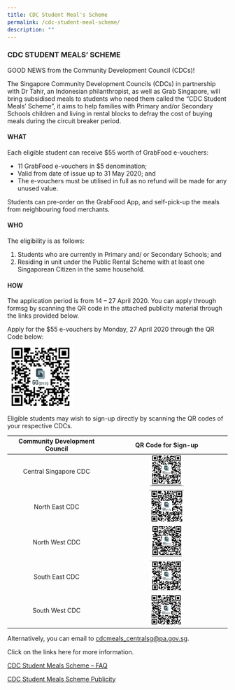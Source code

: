 ```yaml
---
title: CDC Student Meal's Scheme
permalink: /cdc-student-meal-scheme/
description: ""
---
```

### CDC STUDENT MEALS’ SCHEME

GOOD NEWS from the Community Development Council (CDCs)!

The Singapore Community Development Councils (CDCs) in partnership with Dr Tahir, an Indonesian philanthropist, as well as Grab Singapore, will bring subsidised meals to students who need them called the “CDC Student Meals’ Scheme”, it aims to help families with Primary and/or Secondary Schools children and living in rental blocks to defray the cost of buying meals during the circuit breaker period.

#### WHAT

Each eligible student can receive $55 worth of GrabFood e-vouchers:

*   11 GrabFood e-vouchers in $5 denomination;
*   Valid from date of issue up to 31 May 2020; and
*   The e-vouchers must be utilised in full as no refund will be made for any unused value.

Students can pre-order on the GrabFood App, and self-pick-up the meals from neighbouring food merchants.

#### WHO

The eligibility is as follows:

1.  Students who are currently in Primary and/ or Secondary Schools; and
2.  Residing in unit under the Public Rental Scheme with at least one Singaporean Citizen in the same household.

#### HOW

The application period is from 14 – 27 April 2020. You can apply through formsg by scanning the QR code in the attached publicity material through the links provided below.

Apply for the $55 e-vouchers by Monday, 27 April 2020 through the QR Code below:

<img src="/images/qr1.png" style="width:30%">

Eligible students may wish to sign-up directly by scanning the QR codes of your respective CDCs.

| Community Development Council | QR Code for Sign-up |
|:---:|:---:|
| Central Singapore CDC | <img src="/images/qr2.png" style="width:30%"> |
| North East CDC | <img src="/images/qr3.png" style="width:30%"> |
| North West CDC | <img src="/images/qr4.png" style="width:30%"> |
| South East CDC | <img src="/images/qr5.png" style="width:30%"> |
| South West CDC | <img src="/images/qr6.png" style="width:30%"> |

Alternatively, you can email to [cdcmeals\_centralsg@pa.gov.sg](mailto:cdcmeals_centralsg@pa.gov.sg).

Click on the links here for more information.

[CDC Student Meals Scheme – FAQ](/files/CDC-Student-Meals-Scheme-FAQ.pdf)

[CDC Student Meals Scheme Publicity](/files/CDC-Student-Meals-Scheme-Publicity.pdf)